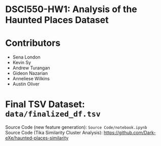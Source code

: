 # DSCI550-HW1: Analysis of the Haunted Places Dataset 
# Contributors
- Sena London
- Kevin Sy
- Andrew Turangan
- Gideon Nazarian
- Anneliese Wilkins
- Austin Oliver
# Final TSV Dataset: ```data/finalized_df.tsv```<br>
Source Code (new feature generation): ```Source Code/notebook.ipynb```<br>
Source Code (Tika Similarity Cluster Analysis): https://github.com/Dark-eXe/haunted-places-similarity
